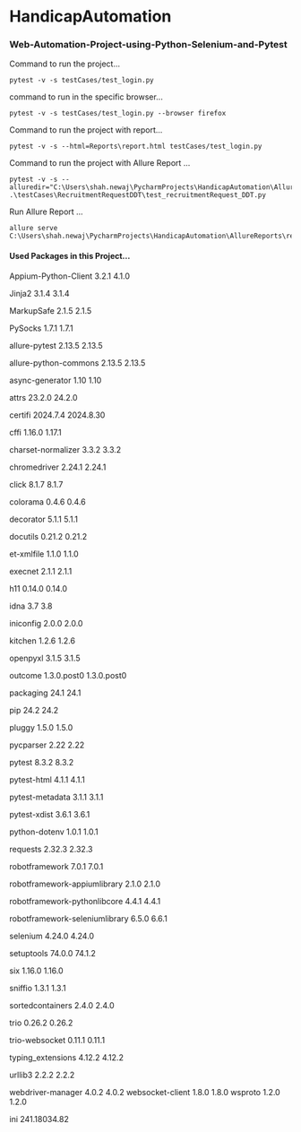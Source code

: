 # HandicapAutomation
### Web-Automation-Project-using-Python-Selenium-and-Pytest

Command to run the project...

    pytest -v -s testCases/test_login.py

command to run in the specific browser...

    pytest -v -s testCases/test_login.py --browser firefox

Command to run the project with report...

    pytest -v -s --html=Reports\report.html testCases/test_login.py

Command to run the project with Allure Report ...

    pytest -v -s --alluredir="C:\Users\shah.newaj\PycharmProjects\HandicapAutomation\AllureReports\reports" .\testCases\RecruitmentRequestDDT\test_recruitmentRequest_DDT.py

Run Allure Report ...

    allure serve C:\Users\shah.newaj\PycharmProjects\HandicapAutomation\AllureReports\reports

#### Used Packages in this Project...

Appium-Python-Client	3.2.1	4.1.0

Jinja2	3.1.4	3.1.4

MarkupSafe	2.1.5	2.1.5

PySocks	1.7.1	1.7.1

allure-pytest	2.13.5	2.13.5

allure-python-commons	2.13.5	2.13.5

async-generator	1.10	1.10

attrs	23.2.0	24.2.0

certifi	2024.7.4	2024.8.30

cffi	1.16.0	1.17.1

charset-normalizer	3.3.2	3.3.2

chromedriver	2.24.1	2.24.1

click	8.1.7	8.1.7

colorama	0.4.6	0.4.6

decorator	5.1.1	5.1.1

docutils	0.21.2	0.21.2

et-xmlfile	1.1.0	1.1.0

execnet	2.1.1	2.1.1

h11	0.14.0	0.14.0

idna	3.7	3.8

iniconfig	2.0.0	2.0.0

kitchen	1.2.6	1.2.6

openpyxl	3.1.5	3.1.5

outcome	1.3.0.post0	1.3.0.post0

packaging	24.1	24.1

pip	24.2	24.2

pluggy	1.5.0	1.5.0

pycparser	2.22	2.22

pytest	8.3.2	8.3.2

pytest-html	4.1.1	4.1.1

pytest-metadata	3.1.1	3.1.1

pytest-xdist	3.6.1	3.6.1

python-dotenv	1.0.1	1.0.1

requests	2.32.3	2.32.3

robotframework	7.0.1	7.0.1

robotframework-appiumlibrary	2.1.0	2.1.0

robotframework-pythonlibcore	4.4.1	4.4.1

robotframework-seleniumlibrary	6.5.0	6.6.1

selenium	4.24.0	4.24.0

setuptools	74.0.0	74.1.2

six	1.16.0	1.16.0

sniffio	1.3.1	1.3.1

sortedcontainers	2.4.0	2.4.0

trio	0.26.2	0.26.2

trio-websocket	0.11.1	0.11.1

typing_extensions	4.12.2	4.12.2

urllib3	2.2.2	2.2.2

webdriver-manager	4.0.2	4.0.2
websocket-client	1.8.0	1.8.0
wsproto	1.2.0	1.2.0

ini 241.18034.82